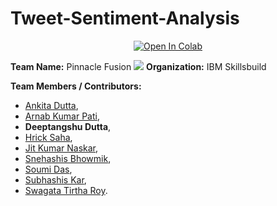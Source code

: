 # Tweet-Sentiment-Analysis
<div align="center">
<a target="_blank" href="https://colab.research.google.com/github/https://colab.research.google.com/drive/1adZD3bXG2Bi2oGErPCI2iHUoPvWwf4Y-">
  <img src="https://colab.research.google.com/assets/colab-badge.svg" alt="Open In Colab"/>
</a></div>

**Team Name:** Pinnacle Fusion
![](https://badgen.net/peertube/framatube.org/views/9c9de5e8-0a1e-484a-b099-e80766180a6d?icon=peertube)
**Organization:** IBM Skillsbuild

**Team Members / Contributors:** 
- [Ankita Dutta](https://github.com/AnkitaDutta007),
- [Arnab Kumar Pati](https://github.com/arnab22pati),
- **Deeptangshu Dutta**,
- [Hrick Saha](https://github.com/Hrick878),
- [Jit Kumar Naskar](https://github.com/JitKrNaskar),
- [Snehashis Bhowmik](https://github.com/snehashis44),
- [Soumi Das](https://github.com/Soumi-Das),
- [Subhashis Kar](https://github.com/SK-099),
- [Swagata Tirtha Roy](https://github.com/SwagataTirthaRoy).
